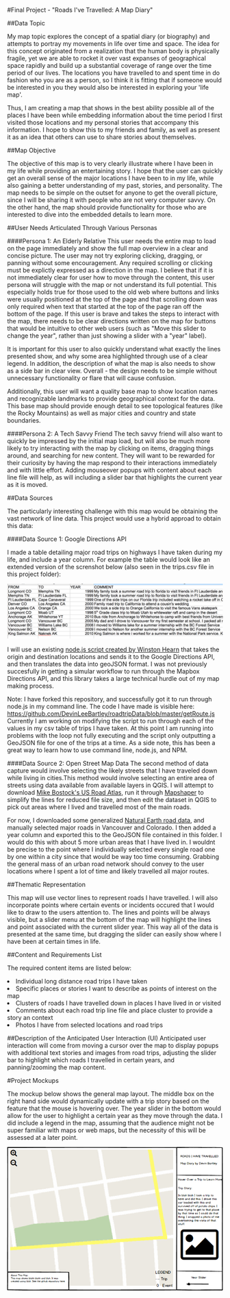 #Final Project - "Roads I've Travelled: A Map Diary"

##Data Topic

My map topic explores the concept of a spatial diary (or biography) and attempts to portray my movements in life over time and space. The idea for this concept originated from a realization that the human body is physically fragile, yet we are able to rocket it over vast expanses of geographical space rapidly and build up a substantial coverage of range over the time period of our lives. The locations you have travelled to and spent time in do fashion who you are as a person, so I think it is fitting that if someone would be interested in you they would also be interested in exploring your 'life map'.

Thus, I am creating a map that shows in the best ability possible all of the places I have been while embedding information about the time period I first visited those locations and my personal stories that accompany this information. I hope to show this to my friends and family, as well as present it as an idea that others can use to share stories about themselves.

##Map Objective

The objective of this map is to very clearly illustrate where I have been in my life while providing an entertaining story. I hope that the user can quickly get an overall sense of the major locations I have been to in my life, while also gaining a better understanding of my past, stories, and personality. The map needs to be simple on the outset for anyone to get the overall picture, since I will be sharing it with people who are not very computer savvy. On the other hand, the map should provide functionality for those who are interested to dive into the embedded details to learn more.


##User Needs Articulated Through Various Personas

####Persona 1: An Elderly Relative
This user needs the entire map to load on the page immediately and show the full map overview in a clear and concise picture. The user may not try exploring clicking, dragging, or panning without some encouragement. Any required scrolling or clicking must be explictly expressed as a direction in the map. I believe that if it is not immediately clear for user how to move through the content, this user persona will struggle with the map or not understand its full potential. This especially holds true for those used to the old web where buttons and links were usually positioned at the top of the page and that scrolling down was only required when text that started at the top of the page ran off the bottom of the page. If this user is brave and takes the steps to interact with the map, there needs to be clear directions written on the map for buttons that would be intuitive to other web users (such as "Move this slider to change the year", rather than just showing a slider with a "year" label).

It is important for this user to also quickly understand what exactly the lines presented show, and why some area highlighted through use of a clear legend. In addition, the description of what the map is also needs to show as a side bar in clear view. Overall - the design needs to be simple without unnecessary functionality or flare that will cause confusion.

Additionally, this user will want a quality base map to show location names and recognizable landmarks to provide geographical context for the data. This base map should provide enough detail to see topological features (like the Rocky Mountains) as well as major cities and country and state boundaries. 
    
####Persona 2: A Tech Savvy Friend
The tech savvy friend will also want to quickly be impressed by the initial map load, but will also be much more likely to try interacting with the map by clicking on items, dragging things around, and searching for new content. They will want to be rewarded for their curiosity by having the map respond to their interactions immediately and with little effort. Adding mouseover popups with content about each line file will help, as will including a slider bar that highlights the current year as it is moved. 

##Data Sources

The particularly interesting challenge with this map would be obtaining the vast network of line data. This project would use a hybrid approad to obtain this data:

####Data Source 1: Google Directions API

I made a table detailing major road trips on highways I have taken during my life, and include a year column. For example the table would look like an extended version of the screnshot below (also seen in the trips.csv file in this project folder):

![Example Table](tablescreenshot.png)
            
I will use an existing [node.js script created by Winston Hearn](http://winstonhearn.com/gmaps-to-geojson/) that takes the origin and destination locations and sends it to the Google Directions API, and then translates the data into geoJSON format. I was not previously succesfully in getting a simular workflow to run through the Mapbox Directions API, and this library takes a large technical hurdle out of my map making process. 

Note: I have forked this repository, and successfully got it to run through node.js in my command line. The code I have made is visible here: https://github.com/DevinLeeBartley/roadtripData/blob/master/getRoute.js  Currently I am working on modifying the script to run through each of the values in my csv table of trips I have taken. At this point I am running into problems with the loop not fully executing and the script only outputting a GeoJSON file for one of the trips at a time. As a side note, this has been a great way to learn how to use command line, node.js, and NPM.

            

####Data Source 2: Open Street Map Data
The second method of data capture would involve selecting the likely streets that I have traveled down while living in cities.This method would involve selecting an entire area of streets using data available from available layers in QGIS. I will attempt to download [Mike Bostock's US Road Atlas](https://github.com/mbostock/us-atlas), run it through [Mapshaper](http://www.mapshaper.org/) to simplify the lines for reduced file size, and then edit the dataset in QGIS to pick out areas where I lived and travelled most of the main roads.

For now, I downloaded some generalized [Natural Earth road data](http://www.naturalearthdata.com/downloads/10m-cultural-vectors/roads/), and manually selected major roads in Vancouver and Colorado. I then added a year column and exported this to the GeoJSON file contained in this folder. I would do this with about 5 more urban areas that I have lived in. I wouldnt be precise to the point where I individually selected every single road one by one within a city since that would be way too time consuming. Grabbing the general mass of an urban road network should convey to the user locations where I spent a lot of time and likely travelled all major routes.


##Thematic Representation

This map will use vector lines to represent roads I have travelled. I will also incorporate points where certain events or incidents occured that I would like to draw to the users attention to. The lines and points will be always visible, but a slider menu at the bottom of the map will highlight the lines and point associated with the current slider year. This way all of the data is presented at the same time, but dragging the slider can easily show where I have been at certain times in life. 

##Content and Requirements List

The required content items are listed below:

<li>Individual long distance road trips I have taken</li>

<li>Specific places or stories I want to describe as points of interest on the map</li>

<li>Clusters of roads I have travelled down in places I have lived in or visited </li>

<li>Comments about each road trip line file and place cluster to provide a story an context</li>

<li>Photos I have from selected locations and road trips</li>


##Description of the Anticipated User Interaction (UI)
Anticipated user interaction will come from moving a cursor over the map to display popups with additional text stories and images from road trips, adjusting the slider bar to highlight which roads I travelled in certain years, and panning/zooming the map content.

#Project Mockups

The mockup below shows the general map layout. The middle box on the right hand side would dynamically update with a trip story based on the feature that the mouse is hovering over. The year slider in the bottom would allow for the user to highlight a certain year as they move through the data. I did include a legend in the map, assuming that the audience might not be super familiar with maps or web maps, but the necessity of this will be assessed at a later point.

![Layout Mockup](LayoutMockup.png)











